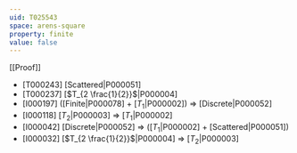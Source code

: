```yaml
---
uid: T025543
space: arens-square
property: finite
value: false
---
```

[[Proof]]

* [T000243] [Scattered|P000051]
* [T000237] [$T_{2 \frac{1}{2}}$|P000004]
* [I000197] ([Finite|P000078] + [$T_1$|P000002]) => [Discrete|P000052]
* [I000118] [$T_2$|P000003] => [$T_1$|P000002]
* [I000042] [Discrete|P000052] => ([$T_1$|P000002] + [Scattered|P000051])
* [I000032] [$T_{2 \frac{1}{2}}$|P000004] => [$T_2$|P000003]

